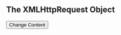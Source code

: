 <div id="demo">
<h2>The XMLHttpRequest Object</h2>
<button type="button" onclick="loadDoc()">Change Content</button>
</div>

<script>
var texts["test.txt"];  
  
function loadDoc() {
  var xhttp = new XMLHttpRequest();
  xhttp.onreadystatechange = function() {
    if (this.readyState == 4 && this.status == 200) {
      var str = this.responseText;
      //var res = str.split(" ");
     // alert(res);
      document.getElementById("demo").innerHTML = str;
      }
  };
  xhttp.open("GET", texts[0], true);
  xhttp.send();
}
</script>
